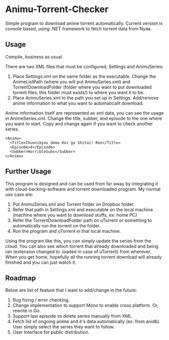 Animu-Torrent-Checker
=====================

Simple program to download anime torrent automatically. Current version is console based, using .NET framework to fetch torrent data from Nyaa.

## Usage

Compile, business as usual. 

There are two XML files that must be configured, Settings and AnimuSeries:

1. Place Settings.xml on the same folder as the executable. Change the AnimeListPath (where you will put AnimuSeries.xml) and TorrentDownloadFolder (folder where you want to put downloaded torrent files, this folder must exists!) to where you want it to be.
2. Place AnimuSeries.xml to the path you set up in Settings. Add/remove anime information to what you want to automaticallt download.

Anime information itself are represented as xml data, you can see the usage in AnimeSeries.xml. Change the title, subber, and episode to the one where you want to start. Copy and change again if you want to check another series.
```
<Animu>
  <Title>Chuunibyou demo Koi ga Shitai! Ren</Title>
  <Episode>4</Episode>
  <Subber>HorribleSubs</Subber>
</Animu>
```

## Further Usage

This program is designed and can be used from far away by integrating it with cloud-backing-software and torrent downloaded program. My normal use case are:

1. Put AnimuSeries.xml and Torrent folder on Dropbox folder.
2. Refer that path in Settings.xml and executable on the local machine (machine where you want to download stuffs, ex: home PC)
3. Refer the TorrentDownloadFolder path on uTorrent or something to automatically run the torrent on the folder.
4. Run the program and uTorrent in that local machine.

Using the program like this, you can simply update the series from the cloud. You can also see which torrent that already downloaded and being ran (extension changed to .loaded in case of uTorrent) from wherever. When you get home, hopefully all the running torrent download will already finished and you can just watch it.

## Roadmap

Below are list of feature that I want to add/change in the future:

1. Bug fixing / error checking.
2. Change implementation to support Mono to enable cross platform. Or, rewrite in Go.
3. Support last episode vs delete series manually from XML.
4. Fetch list of ongoing anime and it's data automatically (ex: from anidb). User simply select the series they want to follow.
5. User Interface for public distribution.
